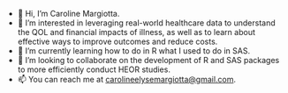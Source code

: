 - 👋 Hi, I’m Caroline Margiotta. 
- 👀 I’m interested in leveraging real-world healthcare data to understand the QOL and financial impacts of illness, as well as to learn about effective ways to improve outcomes and reduce costs.
- 🌱 I’m currently learning how to do in R what I used to do in SAS.
- 💞️ I’m looking to collaborate on the development of R and SAS packages to more efficiently conduct HEOR studies.
- 📫 You can reach me at carolineelysemargiotta@gmail.com.

<!---
cemarg/cemarg is a ✨ special ✨ repository because its `README.md` (this file) appears on your GitHub profile.
You can click the Preview link to take a look at your changes.
--->
